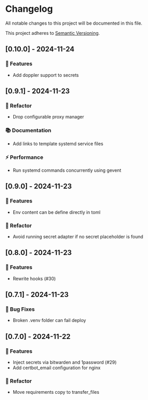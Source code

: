 # Changelog

All notable changes to this project will be documented in this file.

This project adheres to [Semantic Versioning](https://semver.org/spec/v2.0.0.html).

## [0.10.0] - 2024-11-24

### 🚀 Features

- Add doppler support to secrets

## [0.9.1] - 2024-11-23

### 🚜 Refactor

- Drop configurable proxy manager

### 📚 Documentation

- Add links to template systemd service files

### ⚡ Performance

- Run systemd commands concurrently using gevent

## [0.9.0] - 2024-11-23

### 🚀 Features

- Env content can be define directly in toml

### 🚜 Refactor

- Avoid running secret adapter if no secret placeholder is found

## [0.8.0] - 2024-11-23

### 🚀 Features

- Rewrite hooks (#30)

## [0.7.1] - 2024-11-23

### 🐛 Bug Fixes

- Broken .venv folder can fail deploy

## [0.7.0] - 2024-11-22

### 🚀 Features

- Inject secrets via bitwarden and 1password (#29)
- Add certbot_email configuration for nginx

### 🚜 Refactor

- Move requirements copy to transfer_files

<!-- generated by git-cliff -->
